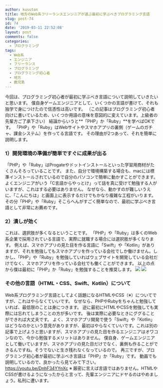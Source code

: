 ```yaml
---
author: kusutan
title: 地方のWeb系フリーランスエンジニアが選ぶ最初に学ぶべきプログラミング言語
slug: post-74
id: 74
date: '2019-03-11 22:52:08'
layout: post
comments: false
categories:
  - プログラミング
tags:
  - Web系
  - エンジニア
  - フリーランス
  - プログラミング
  - プログラミング初心者
  - 地方
  - 鹿児島
---
```


今回は、プログラミング初心者が最初に学ぶべき言語について説明していきたいと思います。 僕自身ゲームエンジニアとして、いくつかの言語が書けて、それも独学で身につけたので信憑性は高いです。 （この記事はプログラミング初心者向けに書いているため、いくつか用語の意味を意図的に変えています。上級者の先輩方ご了承下さい） 結論からいうと**「PHP」か「Ruby」**を学べばOKです。 「PHP」や「Ruby」はWebサイトやスマホアプリの裏側（ゲームのガチャ、課金システム）を作ってる言語です。 その理由が2つあって、それを簡単に説明します。

### 1）開発環境の準備が簡単ですぐに成果が出る

「PHP」や「Ruby」はProgateやドットインストールといった学習用商材がたくさんそろっていることです。 また、自分で環境構築する場合も、macには標準インストールされているので自分のパソコンで簡単に動かすことができます。 よくエンジニアがいう「C言語からやっとけ」って話を真に受けて勉強する人がいますが、これはする必要はありません。 なぜなら、動かすのが難しいうえに、「こんにちは」と画面上に表示するだけでもかなり複雑な工程がいります。 その分「PHP」や「Ruby」そこらへんがすごく簡単なので、最初に学ぶべき言語として非常にお薦めです。

### 2）潰しが効く

これは、選択肢が多くなるということです。 「PHP」や「Ruby」は多くのWeb系企業で採用されている言語で、実際に就職する場合には選択肢が多くなります。 例えば、スマホアプリの見た目を作る言語に「Swift」や「Kotlin」がありますが、それを勉強してもスマホアプリを作っている会社でしか働けません。しかし、「PHP」や「Ruby」を勉強していればウェブサイトを開発している会社だけでなく、スマホアプリを作っている会社でも働くことができます。 以上の点から僕は最初に「PHP」か「Ruby」を勉強することを推奨します。 [![](https://www29.a8.net/svt/bgt?aid=190310020979&wid=001&eno=01&mid=s00000016576002045000&mc=1)](https://px.a8.net/svt/ejp?a8mat=35B05G+G6VE0I+3JWG+C6BBL) ![](https://www14.a8.net/0.gif?a8mat=35B05G+G6VE0I+3JWG+C6BBL)

### その他の言語（HTML・CSS、Swift、Kotlin）について

Web系プログラミング言語としてよく話題になるHTMLやCSS（※）についてですが、これはやらなくていいです。 なぜなら、PHPやRubyをちゃんと勉強していれば、最低限のことは身につきます。 逆に最初にHTMLやCSSを勉強しても実際には忘れてしまうことの方が多いです。 後は実際に必要なときにググることができれば大丈夫です。 よく、スマホアプリ開発で使う「Swift」や「Kotlin」はどうなのかという意見がありますが、最初はやらなくていいです。これは別の記事で上げようと思いますが、スマホアプリの見た目を作るエンジニアはオワコンなので、今から勉強するメリットはありません。 僕自身、ゲームエンジニアとして働いていますが、スマホアプリの見た目だけでなく、裏側も作ることができるんですね。そうでないと生き残れなくなっているので。 再三ですが、プログラミング初心者が最初に学ぶべき言語は「PHP」か「Ruby」です。 動画でも説明しているので、良かったら見てみて下さい。 https://youtu.be/DnhF34YYnXc ※ 厳密に言えば言語ではありません。HTMLやCSSが書けるようになったからと言って、先輩エンジニアにドヤるのはやめましょう。私刑に遭います。